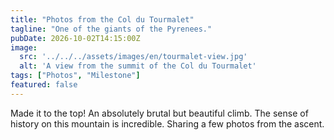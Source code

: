 ```yaml
---
title: "Photos from the Col du Tourmalet"
tagline: "One of the giants of the Pyrenees."
pubDate: 2026-10-02T14:15:00Z
image:
  src: '../../../assets/images/en/tourmalet-view.jpg'
  alt: 'A view from the summit of the Col du Tourmalet'
tags: ["Photos", "Milestone"]
featured: false
---
```

Made it to the top! An absolutely brutal but beautiful climb. The sense of history on this mountain is incredible. Sharing a few photos from the ascent.